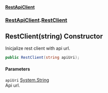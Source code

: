 #### [RestApiClient](./index.md 'index')
### [RestApiClient](./RestApiClient.md 'RestApiClient').[RestClient](./RestApiClient-RestClient.md 'RestApiClient.RestClient')
## RestClient(string) Constructor
Inicjalize rest client with api url.  
```csharp
public RestClient(string apiUri);
```
#### Parameters
<a name='RestApiClient-RestClient-RestClient(string)-apiUri'></a>
`apiUri` [System.String](https://docs.microsoft.com/en-us/dotnet/api/System.String 'System.String')  
Api url.  
  
